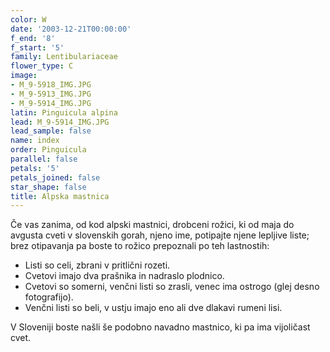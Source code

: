 ```yaml
---
color: W
date: '2003-12-21T00:00:00'
f_end: '8'
f_start: '5'
family: Lentibulariaceae
flower_type: C
image:
- M_9-5918_IMG.JPG
- M_9-5913_IMG.JPG
- M_9-5914_IMG.JPG
latin: Pinguicula alpina
lead: M_9-5914_IMG.JPG
lead_sample: false
name: index
order: Pinguicula
parallel: false
petals: '5'
petals_joined: false
star_shape: false
title: Alpska mastnica
---
```

Če vas zanima, od kod alpski mastnici, drobceni rožici, ki od maja do avgusta cveti v slovenskih gorah, njeno ime, potipajte njene lepljive liste; brez otipavanja pa boste to rožico prepoznali po teh lastnostih:

-   Listi so celi, zbrani v pritlični rozeti.
-   Cvetovi imajo dva prašnika in nadraslo plodnico.
-   Cvetovi so somerni, venčni listi so zrasli, venec ima ostrogo (glej desno fotografijo).
-   Venčni listi so beli, v ustju imajo eno ali dve dlakavi rumeni lisi.

V Sloveniji boste našli še podobno navadno mastnico, ki pa ima vijoličast cvet.
